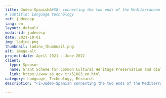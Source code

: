 ```yaml
---
title: Judeo-Spanish&#58; connecting the two ends of the Mediterranean
# subtitle: Language technology
ref: judeoesp
lang: en
layout: default
modal-id: judeoesp
date: 2021-10-01
img: ladino.png
thumbnail: ladino_thumbnail.png
alt: image-alt
project-date: April 2021 - June 2022
client:
  type: Sponsor
  name: Grant Scheme for Common Cultural Heritage Preservation and dialogue between Turkey and the EU-II(CCH-II)
  link: https://www.ab.gov.tr/51883_en.html
category: Language, Technology, Research
description: "<i>Judeo-Spanish connecting the two ends of the Mediterranean</i> creates digital resources for Judeo-Spanish language (Ladino) representing the Sephardic culture, a common heritage that connects Turkey and Spain. Moreover, this project aims to promote critical awareness about the preservation of the endangered cultural and linguistic heritage. We are working closely with <a href='https://sefarad.com.tr/en/'>Sephardic Center of Istanbul</a> in preparing Ladino for the digital age through a mulitude of channels including language learning audiovisuals, a digital data hub, machine translation and speech synthesis applications and workshops on minority language preservation.<p> Para obtener más información, consulte nuestra <a href='/blog/2022-05-26-judeocastella-en/'>publicación del blog</a><p>(Image credit: Israel Coins & Medals Corp, CC BY)"

---
```

